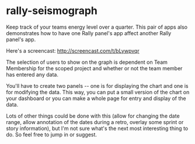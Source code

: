 rally-seismograph
=================

Keep track of your teams energy level over a quarter.   This pair of apps also demonstrates how to have one Rally panel's app affect another Rally panel's app. 

Here's a screencast: 
http://screencast.com/t/bLywpvqr

The selection of users to show on the graph is dependent on Team Membership for the scoped project and whether or not the team member has entered any data.  

You'll have to create two panels -- one is for displaying the chart and one is for modifying the data.  This way, you can put a small version of the chart on your dashboard or you can make a whole page for entry and display of the data.

Lots of other things could be done with this (allow for changing the date range, allow annotation of the dates during a retro, overlay some sprint or story information), but I'm not sure what's the next most interesting thing to do.  So feel free to jump in or suggest.